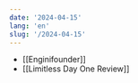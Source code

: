 ```yaml
---
date: '2024-04-15'
lang: 'en'
slug: '/2024-04-15'
---
```


- [[Enginifounder]]
- [[Limitless Day One Review]]
